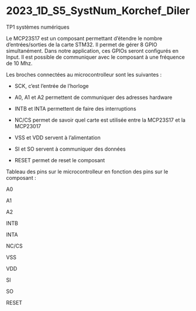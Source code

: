# 2023_1D_S5_SystNum_Korchef_Diler

TP1  systèmes numériques

Le MCP23S17 est un composant permettant d’étendre le nombre d’entrées/sorties de la carte STM32.
Il permet de gérer 8 GPIO simultanément. Dans notre application, ces GPIOs seront configurés en Input.
Il est possible de communiquer avec le composant à une fréquence de 10 Mhz.

Les broches connectées au microcontrolleur sont les suivantes : 
- SCK, c’est l’entrée de l’horloge

- A0, A1 et A2 permettent de communiquer des adresses hardware

- INTB et INTA permettent de faire des interruptions

- NC/CS permet de savoir quel carte est utilisée entre la MCP23S17 et la MCP23017

- VSS et VDD servent à l’alimentation

- SI et SO servent à communiquer des données

- RESET permet de reset le composant

Tableau des pins sur le microcontrolleur en fonction des pins sur le composant : 

A0

A1

A2

INTB

INTA

NC/CS

VSS

VDD

SI

SO

RESET

